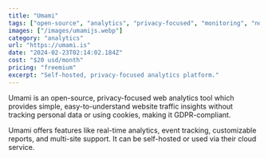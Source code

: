 ```yaml
---
title: "Umami"
tags: ["open-source", "analytics", "privacy-focused", "monitoring", "node.js"]
images: ["/images/umamijs.webp"]
category: "analytics"
url: "https://umami.is"
date: "2024-02-23T02:14:02.184Z"
cost: "$20 usd/month"
pricing: "freemium"
excerpt: "Self-hosted, privacy-focused analytics platform."
---
```


Umami is an open-source, privacy-focused web analytics tool which provides simple, easy-to-understand website traffic insights without tracking personal data or using cookies, making it GDPR-compliant.

Umami offers features like real-time analytics, event tracking, customizable reports, and multi-site support. It can be self-hosted or used via their cloud service.
